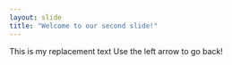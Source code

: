 ```yaml
---
layout: slide
title: "Welcome to our second slide!"
---
```

This is my replacement text
Use the left arrow to go back!
